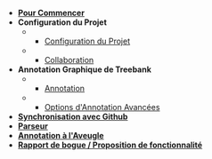 * [**Pour Commencer**](/fr/home.md)
* **Configuration du Projet**
    * * [Configuration du Projet](/fr/projectConfig.md)
    * * [Collaboration](/fr/collaborating.md)
* **Annotation Graphique de Treebank**
    * * [Annotation](/fr/annotation.md)
    * * [Options d'Annotation Avancées](/fr/advancedAnnotation.md)
* [**Synchronisation avec Github**](/fr/githubSync.md)
* [**Parseur**](/fr/parser.md)
* [**Annotation à l'Aveugle**](/fr/blindAnnotation.md)
* [**Rapport de bogue / Proposition de fonctionnalité**](/fr/bugReport.md)



    
